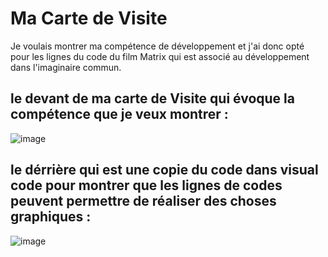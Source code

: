 # Ma Carte de Visite

Je voulais montrer ma compétence de développement et j'ai donc opté pour les lignes du code du film Matrix qui est associé au développement dans l'imaginaire commun.

## le devant de ma carte de Visite qui évoque la compétence que je veux montrer :
![image](https://github.com/ChadDCP/AFrame/assets/144129076/812fa711-c3ac-4aeb-b315-37b43bf9987c)

## le dérrière qui est une copie du code dans visual code pour montrer que les lignes de codes peuvent permettre de réaliser des choses graphiques :

![image](https://github.com/ChadDCP/AFrame/assets/144129076/fa8946cc-5a61-4ef4-bdc2-b04ed949aa39)

